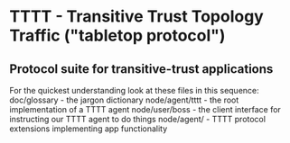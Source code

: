 # TTTT - Transitive Trust Topology Traffic ("tabletop protocol")
## Protocol suite for transitive-trust applications

For the quickest understanding look at these files in this sequence:
    doc/glossary        - the jargon dictionary
    node/agent/tttt     - the root implementation of a TTTT agent
    node/user/boss      - the client interface for instructing our TTTT agent to do things
    node/agent/<clade>  - TTTT protocol extensions implementing app functionality
